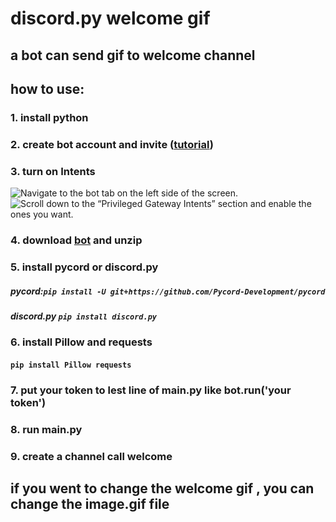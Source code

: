# discord.py welcome gif
## a bot can send gif to welcome channel
## how to use:
### 1. install python
### 2. create bot account and invite ([tutorial](https://discordpy.readthedocs.io/en/stable/discord.html))
### 3. turn on Intents 
![Navigate to the bot tab on the left side of the screen.](https://discordpy.readthedocs.io/en/stable/_images/discord_bot_tab.png) ![Scroll down to the “Privileged Gateway Intents” section and enable the ones you want.](https://discordpy.readthedocs.io/en/stable/_images/discord_privileged_intents.png)
### 4. download [bot](https://github.com/cutebear0123/discord.py_welcome_gif/archive/refs/heads/main.zip) and unzip
### 5. install pycord or discord.py 
##### pycord:`pip install -U git+https://github.com/Pycord-Development/pycord`
##### discord.py `pip install discord.py`
### 6. install Pillow and requests
#### `pip install Pillow requests`
### 7. put your token to lest line of main.py like bot.run('your token')
### 8. run main.py
### 9. create a channel call welcome
## if you went to change the welcome gif , you can change the image.gif file
